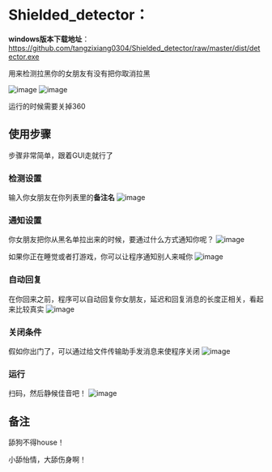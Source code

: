 # Shielded_detector：

**windows版本下载地址**：https://github.com/tangzixiang0304/Shielded_detector/raw/master/dist/detector.exe




用来检测拉黑你的女朋友有没有把你取消拉黑

![image](https://github.com/tangzixiang0304/Shielded_detector/blob/master/introduce_imgs/icon.png)
![image](https://github.com/tangzixiang0304/Shielded_detector/blob/master/introduce_imgs/桌面.PNG)

运行的时候需要关掉360

## 使用步骤

步骤非常简单，跟着GUI走就行了

### 检测设置
输入你女朋友在你列表里的**备注名**
![image](https://github.com/tangzixiang0304/Shielded_detector/blob/master/introduce_imgs/1.PNG)

### 通知设置
你女朋友把你从黑名单拉出来的时候，要通过什么方式通知你呢？
![image](https://github.com/tangzixiang0304/Shielded_detector/blob/master/introduce_imgs/2.PNG)

如果你正在睡觉或者打游戏，你可以让程序通知别人来喊你
![image](https://github.com/tangzixiang0304/Shielded_detector/blob/master/introduce_imgs/3.PNG)



### 自动回复
在你回来之前，程序可以自动回复你女朋友，延迟和回复消息的长度正相关，看起来比较真实
![image](https://github.com/tangzixiang0304/Shielded_detector/blob/master/introduce_imgs/4.PNG)


### 关闭条件
假如你出门了，可以通过给文件传输助手发消息来使程序关闭
![image](https://github.com/tangzixiang0304/Shielded_detector/blob/master/introduce_imgs/5.PNG)


### 运行
扫码，然后静候佳音吧！
![image](https://github.com/tangzixiang0304/Shielded_detector/blob/master/introduce_imgs/6.PNG)


## 备注

舔狗不得house！

小舔怡情，大舔伤身啊！



